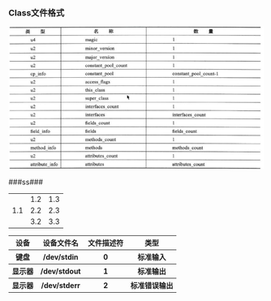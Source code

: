 ### Class文件格式
![](/assets/201708030008.png)

###ss###
<table>  
        <tr>  
            <td  rowspan="3">1.1</td>  
            <td>1.2</td>  
            <td>1.3</td>  
        </tr>  
        <tr>  
            <!--<td>2.1</td>-->  
            <td>2.2</td>  
            <td>2.3</td>  
        </tr>  
        <tr>  
            <!--<td>3.1</td>-->  
            <td>3.2</td>  
            <td>3.3</td>  
        </tr>  
    </table>    

<table>
    <tr>
        <th>设备</th>
        <th>设备文件名</th>
        <th>文件描述符</th>
        <th>类型</th>
    </tr>
    <tr>
        <th>键盘</th>
        <th>/dev/stdin</th>
        <th>0</th>
        <th>标准输入</th>
    </tr>
    <tr>
        <th>显示器</th>
        <th>/dev/stdout</th>
        <th>1</th>
        <th>标准输出</th>
    </tr>
    <tr>
        <th>显示器</th>
        <th>/dev/stderr</th>
        <th>2</th>
        <th>标准错误输出</th>
    </tr>
</table>
